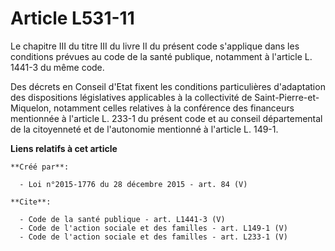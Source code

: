 # Article L531-11

Le chapitre III du titre III du livre II du présent code s'applique dans les conditions prévues au code de la santé publique,
notamment à l'article L. 1441-3 du même code. 

Des décrets en Conseil d'Etat fixent les conditions particulières d'adaptation des dispositions législatives applicables à la
collectivité de Saint-Pierre-et-Miquelon, notamment celles relatives à la conférence des financeurs mentionnée à l'article L.
233-1 du présent code et au conseil départemental de la citoyenneté et de l'autonomie mentionné à l'article L. 149-1.

**Liens relatifs à cet article**

	**Créé par**:

	  - Loi n°2015-1776 du 28 décembre 2015 - art. 84 (V)

	**Cite**:

	  - Code de la santé publique - art. L1441-3 (V)
	  - Code de l'action sociale et des familles - art. L149-1 (V)
	  - Code de l'action sociale et des familles - art. L233-1 (V)
